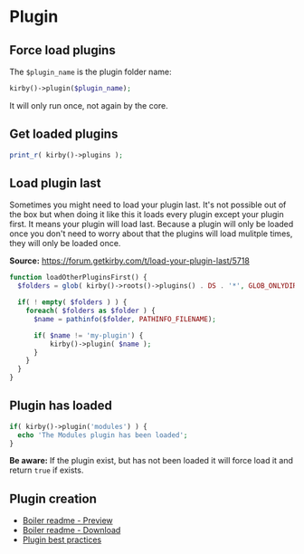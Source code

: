 # Plugin

## Force load plugins

The `$plugin_name` is the plugin folder name:

```php
kirby()->plugin($plugin_name);
```

It will only run once, not again by the core.

## Get loaded plugins

```php
print_r( kirby()->plugins );
```

## Load plugin last

Sometimes you might need to load your plugin last. It's not possible out of the box but when doing it like this it loads every plugin except your plugin first. It means your plugin will load last. Because a plugin will only be loaded once you don't need to worry about that the plugins will load mulitple times, they will only be loaded once.

**Source:** https://forum.getkirby.com/t/load-your-plugin-last/5718

```php
function loadOtherPluginsFirst() {
  $folders = glob( kirby()->roots()->plugins() . DS . '*', GLOB_ONLYDIR );

  if( ! empty( $folders ) ) {
    foreach( $folders as $folder ) {
      $name = pathinfo($folder, PATHINFO_FILENAME);

      if( $name != 'my-plugin') {
          kirby()->plugin( $name );
      }
    }
  }
}
```

## Plugin has loaded

```php
if( kirby()->plugin('modules') ) {
  echo 'The Modules plugin has been loaded';
}
```

**Be aware:** If the plugin exist, but has not been loaded it will force load it and return `true` if exists.

## Plugin creation

- [Boiler readme - Preview](plugin/readme.md)
- [Boiler readme - Download](https://raw.githubusercontent.com/jenstornell/kirby-secrets/master/docs/plugin/readme.md)
- [Plugin best practices](plugin/best-practices.md)
